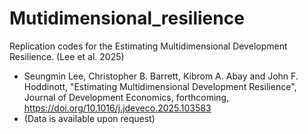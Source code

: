 # Mutidimensional_resilience
Replication codes for the Estimating Multidimensional Development Resilience. (Lee et al. 2025)
 - Seungmin Lee, Christopher B. Barrett, Kibrom A. Abay and John F. Hoddinott, "Estimating Multidimensional Development Resilience", Journal of Development Economics, forthcoming, https://doi.org/10.1016/j.jdeveco.2025.103583
 - (Data is available upon request) 

